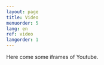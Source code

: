 ```yaml
---
layout: page
title: Video
menuorder: 5
lang: en
ref: video
langorder: 1
---
```

Here come some iframes of Youtube.


